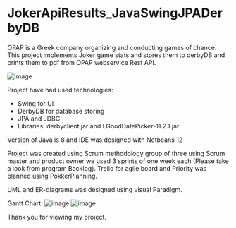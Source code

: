# JokerApiResults_JavaSwingJPADerbyDB
OPAP is a Greek company organizing and conducting games of chance. This project implements Joker game stats and stores them to derbyDB and prints them to pdf from OPAP webservice Rest API.


![image](https://user-images.githubusercontent.com/47661387/225995575-44ae79df-78fc-40b1-9ba0-b9c05ca20684.png)


Project have had used technologies:

* Swing for UI
* DerbyDB for database storing
* JPA and JDBC
* Libraries: derbyclient.jar and LGoodDatePicker-11.2.1.jar 

Version of Java is 8 and IDE was designed with Netbeans 12

Project was created using Scrum methodology group of three using Scrum master and product owner we used 3 sprints of one week each (Please take a look from program Backlog).
Trello for agile board and Priority was planned using PokkerPlanning.

UML and ER-diagrams was designed using visual Paradigm.

Gantt Chart:
![image](https://user-images.githubusercontent.com/47661387/225998506-d0fd7dcc-00cb-4291-8e63-540e988c9070.png)
![image](https://user-images.githubusercontent.com/47661387/225998535-ee1bd682-4d1c-4421-a613-829ddcfdf98e.png)

Thank you for viewing my project.
